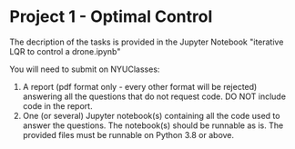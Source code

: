 # Project 1 - Optimal Control

The decription of the tasks is provided in the Jupyter Notebook "iterative LQR to control a drone.ipynb"

You will need to submit on NYUClasses:
1. A report (pdf format only - every other format will be rejected) answering all the questions that do not request code. DO NOT include code in the report.
2. One (or several) Jupyter notebook(s) containing all the code used to answer the questions. The notebook(s) should be runnable as is. The provided files must be runnable on Python 3.8 or above.
